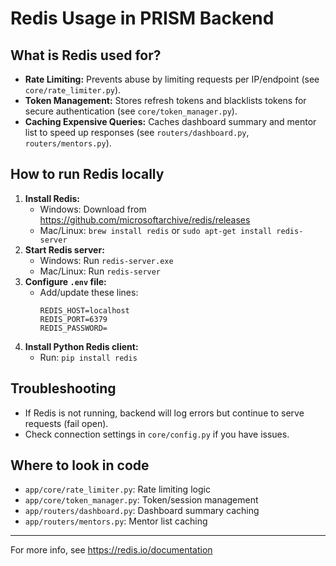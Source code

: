 # Redis Usage in PRISM Backend

## What is Redis used for?
- **Rate Limiting:** Prevents abuse by limiting requests per IP/endpoint (see `core/rate_limiter.py`).
- **Token Management:** Stores refresh tokens and blacklists tokens for secure authentication (see `core/token_manager.py`).
- **Caching Expensive Queries:** Caches dashboard summary and mentor list to speed up responses (see `routers/dashboard.py`, `routers/mentors.py`).

## How to run Redis locally
1. **Install Redis:**
   - Windows: Download from https://github.com/microsoftarchive/redis/releases
   - Mac/Linux: `brew install redis` or `sudo apt-get install redis-server`
2. **Start Redis server:**
   - Windows: Run `redis-server.exe`
   - Mac/Linux: Run `redis-server`
3. **Configure `.env` file:**
   - Add/update these lines:
     ```
     REDIS_HOST=localhost
     REDIS_PORT=6379
     REDIS_PASSWORD=
     ```
4. **Install Python Redis client:**
   - Run: `pip install redis`

## Troubleshooting
- If Redis is not running, backend will log errors but continue to serve requests (fail open).
- Check connection settings in `core/config.py` if you have issues.

## Where to look in code
- `app/core/rate_limiter.py`: Rate limiting logic
- `app/core/token_manager.py`: Token/session management
- `app/routers/dashboard.py`: Dashboard summary caching
- `app/routers/mentors.py`: Mentor list caching

---
For more info, see https://redis.io/documentation
